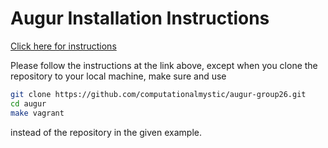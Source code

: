 # Augur Installation Instructions
[Click here for instructions](https://github.com/computationalmystic/augur-group26/blob/master/README.md)

Please follow the instructions at the link above, except when you clone the repository to 
your local machine, make sure and use 
```bash
git clone https://github.com/computationalmystic/augur-group26.git
cd augur
make vagrant
```
instead of the repository in the given example.
